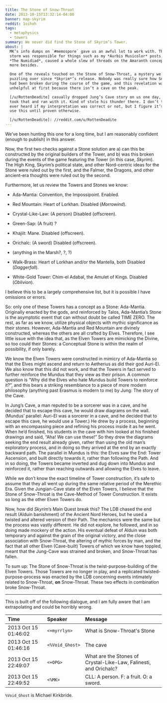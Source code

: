 ```yaml
---
title: The Stone of Snow-Throat
date: 2013-10-15T13:32:14-04:00
banner: map-skyrim
reddit: 1oihxh
tags:
  - metaphysics
  - towers
summary: We never did find the Stone of Skyrim’s Tower.
about: |
  MK’s info dumps on `#memospore` gave us an awful lot to work with. That little
  storm was responsible for things such as my *Aurbis Musicolor* posts, spurred
  *The Numidiad*, caused a whole slew of threads on the Amaranth concept, and
  more besides.

  One of the reveals touched on the Stone of Snow-Throat, a mystery we had been
  puzzling over since *Skyrim*’s release. Nobody was really sure how Snow-Throat
  had been broken during the course of the game, and this revelation was
  unhelpful at first because there isn’t a cave on the peak.

  [/u/RottenDeadite] casually dropped Jung’s Cave story on us one day, and I
  took that and ran with it. Kind of stole his thunder there. I don’t think we
  ever heard if my interpretation was correct or not, but I figure it’s safe to
  use this until proven otherwise.

  [/u/RottenDeadite]: //reddit.com/u/RottenDeadite
---
```


We’ve been hunting this one for a long time, but I am reasonably confident
(enough to publish) in this answer.

Now, the first two checks against a Stone solution are a) can this be
constructed by the original builders of the Tower, and b) was this broken during
the events of the game featuring the Tower (in this case, _Skyrim_). The High
King, Skyrim’s political state, and other Nord-centric ideas for the Stone were
ruled out by the first, and the Falmer, the Dragons, and other ancient-era
thoughts were ruled out by the second.

Furthermore, let us review the Towers and Stones we know:

- Ada-Mantia: Convention, the Impossipoint. Enabled.

- Red Mountain: Heart of Lorkhan. Disabled (_Morrowind_).

- Crystal-Like-Law: (A person) Disabled (offscreen).

- Green-Sap: (A fruit) ?

- Khajiit: Mane. Disabled (offscreen).

- Orichalc: (A sword) Disabled (offscreen).

- (anything in the Marsh?, ?, ?)

- Walk-Brass: Heart of Lorkhan and/or the Mantella, both Disabled
  (_Daggerfall_).

- White-Gold Tower: Chim-el Adabal, the Amulet of Kings. Disabled (_Oblivion_).

I believe this to be a largely comprehensive list, but it is possible I have
omissions or errors.

So: only one of these Towers has a concept as a Stone: Ada-Mantia. Originally
enacted by the gods, and reinforced by Talos, Ada-Mantia’s Stone is the
asymptotic event that can without doubt be called TIME ZERO. The rest, as far as
we know, utilize physical objects with mythic significance as their stones.
However, Ada-Mantia and Red Mountain are divinely constructed, whereas the
others are all crafted by Elves. Therefore, I see little issue with the idea
that, as the Elven Towers are mimicking the Divine, so too could their Stones: a
Conceptual Stone is within the realm of possibility, if only barely.

We know the Elven Towers were constructed in mimicry of Ada-Mantia so that the
Elves might ascend and return to Aetherius as did their god Auri-El. We also
know that this did not work, and that the Towers in fact served to further
reinforce the Mundus that they view as their prison. A common question is “Why
did the Elves who hate Mundus build Towers to reinforce it?”, and this bears a
striking resemblance to a piece of more modern philosophy (anything past Erasmus
is modern to me) by Jung: The story of the Cave.

In Jung’s Cave, a man reputed to be a sorcerer was in a cave, and he decided
that to escape this cave, he would draw diagrams on the wall. (Mundus’ parallel:
Auri-El was a sorcerer in a cave, and he decided that to escape this cave, he
would use a Tower.) He drew by a process, beginning with an encompassing piece
and refining his process inside it as he went. When he’d finished, his students
in the cave with him looked at his finished drawings and said, “Aha! We can use
these!” So they drew the diagrams seeking the end result already given, rather
than using the old man’s exploratory process, and in doing so they arrived at
the end by an exactly backward path. The parallel in Mundus is this: the Elves
saw the End: Tower Ascension, and built directly towards it, rather than
following the Path. And in so doing, the Towers became inverted and dug down
into Mundus and reinforced it, rather than reaching outwards and allowing the
Elves to leave.

While we don’t know the exact timeline of Tower construction, it’s safe to
assume that they all went up during the same relative period of the Merethic
Era. Given the Jungian-Cave state of the Elven Towers, I believe that the Stone
of Snow-Throat is the Cave-Method of Tower Construction. It exists so long as
the other Elven Towers do.

Now, how did _Skyrim_’s Main Quest break this? The LDB chased the end result
(Alduin banishment) of the Ancient Nord Heroes, but he used a twisted and
altered version of their Path. The mechanics were the same but the process was
vastly different. He did not explore, he followed, and in so doing made mockery
of the action. His eventual defeat of Alduin was both temporary and against the
grain of the original victory, and the close association with Snow-Throat, the
altering of mythic forces by man, and the fact that all other Elven (Cave-built)
Towers of which we know have toppled, meant that the Jung-Cave was strained and
broken, and Snow-Throat has fallen.

To sum up: The Stone of Snow-Throat is the twist-purpose-building of the Elven
Towers. Those Towers are no longer in play, and a replicated
twisted-purpose-process was enacted by the LDB concerning events intimately
related to Snow-Throat, **on** Snow-Throat. These two effects in combination
broke Snow-Throat.

---

This is built off of the following dialogue, and I am fully aware that I am
extrapolating and could be horribly wrong.

| Time                 | Speaker         | Message                                                           |
| :------------------- | :-------------- | :---------------------------------------------------------------- |
| 2013 Oct 15 01:46:02 | `<+myrrlyn>`    | What is Snow-Throat's Stone                                       |
| 2013 Oct 15 01:46:16 | `<%Void_Ghost>` | The cave                                                          |
| 2013 Oct 15 22:49:07 | `<+OPG>`        | What are the Stones of Crystal-Like-Law, Falinesti, and Orichalc? |
| 2013 Oct 15 22:49:52 | `<%MK>`         | CLL: A person. F: a fruit. O: a sword.                            |

`%Void_Ghost` is Michael Kirkbride.
